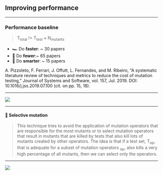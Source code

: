 <!-- .slide: class="is-fancy2" -->

## Improving performance

---

### Performance baseline

> T<sub>total</sub> <span class="fragment" data-fragment-index="0">!</span>= T<sub>test</sub> &times; N<sub>mutants</sub>

<!-- .element class="text-xl" -->

* 🏎️ Do **faster**: ~ 30 papers
* 🦥 Do **fewer**:~ 65 papers
* 🧐 Do **smarter**: ~ 15 papers

<!-- .element class="no-list fragment" data-fragment-index="0" -->

A. Pizzoleto, F. Ferrari, J. Offutt, L. Fernandes, and M. Ribeiro, “A systematic literature
review of techniques and metrics to reduce the cost of mutation testing,” Journal of Systems
and Software, vol. 157, Jul. 2019. DOI: 10.1016/j.jss.2019.07.100 (cit. on pp. 15, 18).

<!-- .element class="citation fragment" data-fragment-index="1" -->

---

![](/img/cost-reduction-timeline.png)

---

#### 🦥 Selective mutation

> This technique tries to avoid the application of mutation operators that are responsible for the most mutants or to select mutation operators that result in mutants that are killed by tests that also kill lots of mutants created by other operators. 
> The idea is that if a test set, T<sub>op</sub>, that is adequate for a subset of mutation operators <sub>op</sub>, also kills a very high percentage of all mutants, then we can select only the operators.

---

![](/img/jan-smits.png)
